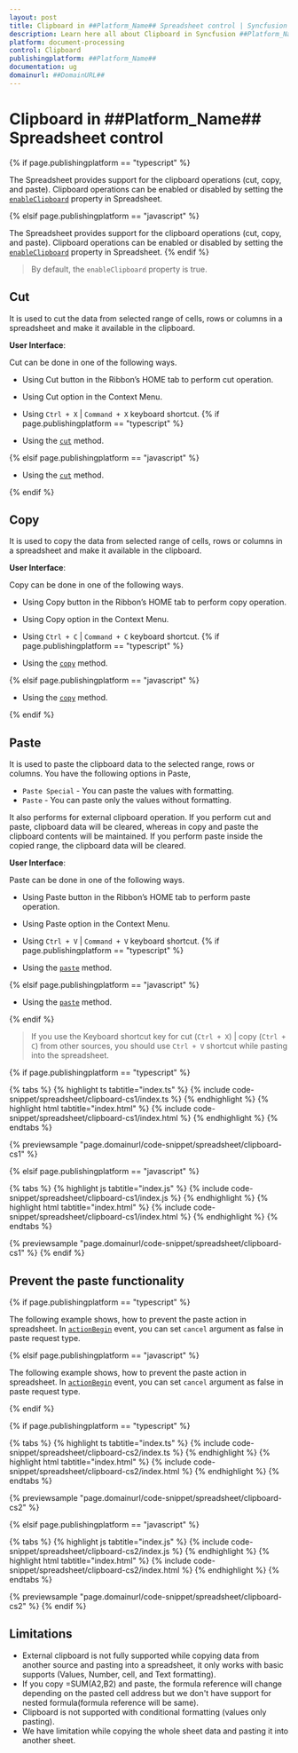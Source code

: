 ```yaml
---
layout: post
title: Clipboard in ##Platform_Name## Spreadsheet control | Syncfusion
description: Learn here all about Clipboard in Syncfusion ##Platform_Name## Spreadsheet control of Syncfusion Essential JS 2 and more.
platform: document-processing
control: Clipboard 
publishingplatform: ##Platform_Name##
documentation: ug
domainurl: ##DomainURL##
---
```


# Clipboard in ##Platform_Name## Spreadsheet control

{% if page.publishingplatform == "typescript" %}

The Spreadsheet provides support for the clipboard operations (cut, copy, and paste). Clipboard operations can be enabled or disabled by setting the [`enableClipboard`](https://ej2.syncfusion.com/documentation/api/spreadsheet/#enableclipboard) property in Spreadsheet.

{% elsif page.publishingplatform == "javascript" %}

The Spreadsheet provides support for the clipboard operations (cut, copy, and paste). Clipboard operations can be enabled or disabled by setting the [`enableClipboard`](https://ej2.syncfusion.com/javascript/documentation/api/spreadsheet/#enableclipboard) property in Spreadsheet.
{% endif %}
 
> By default, the `enableClipboard` property is true.

## Cut

It is used to cut the data from selected range of cells, rows or columns in a spreadsheet and make it available in the clipboard.

**User Interface**:

Cut can be done in one of the following ways.

* Using Cut button in the Ribbon’s HOME tab to perform cut operation.
* Using Cut option in the Context Menu.
* Using `Ctrl + X` | `Command + X` keyboard shortcut.
{% if page.publishingplatform == "typescript" %}

* Using the [`cut`](https://ej2.syncfusion.com/documentation/api/spreadsheet/#cut) method.

{% elsif page.publishingplatform == "javascript" %}

* Using the [`cut`](https://ej2.syncfusion.com/javascript/documentation/api/spreadsheet/#cut) method.

{% endif %}
 
## Copy

It is used to copy the data from selected range of cells, rows or columns in a spreadsheet and make it available in the clipboard.

**User Interface**:

Copy can be done in one of the following ways.

* Using Copy button in the Ribbon’s HOME tab to perform copy operation.
* Using Copy option in the Context Menu.
* Using `Ctrl + C` | `Command + C` keyboard shortcut.
{% if page.publishingplatform == "typescript" %}

* Using the [`copy`](https://ej2.syncfusion.com/documentation/api/spreadsheet/#copy) method.

{% elsif page.publishingplatform == "javascript" %}

* Using the [`copy`](https://ej2.syncfusion.com/javascript/documentation/api/spreadsheet/#copy) method.

{% endif %}

## Paste

It is used to paste the clipboard data to the selected range, rows or columns. You have the following options in Paste,

* `Paste Special` - You can paste the values with formatting.
* `Paste` - You can paste only the values without formatting.

It also performs for external clipboard operation. If you perform cut and paste, clipboard data will be cleared, whereas in copy and paste the clipboard contents will be maintained. If you perform paste inside the copied range, the clipboard data will be cleared.

**User Interface**:

Paste can be done in one of the following ways.

* Using Paste button in the Ribbon’s HOME tab to perform paste operation.
* Using Paste option in the Context Menu.
* Using `Ctrl + V` | `Command + V` keyboard shortcut.
{% if page.publishingplatform == "typescript" %}

* Using the [`paste`](https://ej2.syncfusion.com/documentation/api/spreadsheet/#paste) method.

{% elsif page.publishingplatform == "javascript" %}

* Using the [`paste`](https://ej2.syncfusion.com/javascript/documentation/api/spreadsheet/#paste) method.

{% endif %}

> If you use the Keyboard shortcut key for cut (`Ctrl + X`) | copy (`Ctrl + C`) from other sources, you should use `Ctrl + V` shortcut while pasting into the spreadsheet.

{% if page.publishingplatform == "typescript" %}

 {% tabs %}
{% highlight ts tabtitle="index.ts" %}
{% include code-snippet/spreadsheet/clipboard-cs1/index.ts %}
{% endhighlight %}
{% highlight html tabtitle="index.html" %}
{% include code-snippet/spreadsheet/clipboard-cs1/index.html %}
{% endhighlight %}
{% endtabs %}
        
{% previewsample "page.domainurl/code-snippet/spreadsheet/clipboard-cs1" %}

{% elsif page.publishingplatform == "javascript" %}

{% tabs %}
{% highlight js tabtitle="index.js" %}
{% include code-snippet/spreadsheet/clipboard-cs1/index.js %}
{% endhighlight %}
{% highlight html tabtitle="index.html" %}
{% include code-snippet/spreadsheet/clipboard-cs1/index.html %}
{% endhighlight %}
{% endtabs %}

{% previewsample "page.domainurl/code-snippet/spreadsheet/clipboard-cs1" %}
{% endif %}

## Prevent the paste functionality

{% if page.publishingplatform == "typescript" %}

The following example shows, how to prevent the paste action in spreadsheet. In [`actionBegin`](https://ej2.syncfusion.com/documentation/api/spreadsheet/#actionbegin) event, you can set `cancel` argument as false in paste request type.

{% elsif page.publishingplatform == "javascript" %}

The following example shows, how to prevent the paste action in spreadsheet. In [`actionBegin`](https://ej2.syncfusion.com/javascript/documentation/api/spreadsheet/#actionbegin) event, you can set `cancel` argument as false in paste request type.

{% endif %}

{% if page.publishingplatform == "typescript" %}

 {% tabs %}
{% highlight ts tabtitle="index.ts" %}
{% include code-snippet/spreadsheet/clipboard-cs2/index.ts %}
{% endhighlight %}
{% highlight html tabtitle="index.html" %}
{% include code-snippet/spreadsheet/clipboard-cs2/index.html %}
{% endhighlight %}
{% endtabs %}
        
{% previewsample "page.domainurl/code-snippet/spreadsheet/clipboard-cs2" %}

{% elsif page.publishingplatform == "javascript" %}

{% tabs %}
{% highlight js tabtitle="index.js" %}
{% include code-snippet/spreadsheet/clipboard-cs2/index.js %}
{% endhighlight %}
{% highlight html tabtitle="index.html" %}
{% include code-snippet/spreadsheet/clipboard-cs2/index.html %}
{% endhighlight %}
{% endtabs %}

{% previewsample "page.domainurl/code-snippet/spreadsheet/clipboard-cs2" %}
{% endif %}

## Limitations

* External clipboard is not fully supported while copying data from another source and pasting into a spreadsheet, it only works with basic supports (Values, Number, cell, and Text formatting).
* If you copy =SUM(A2,B2) and paste, the formula reference will change depending on the pasted cell address but we don't have support for nested formula(formula reference will be same).
* Clipboard is not supported with conditional formatting (values only pasting).
* We have limitation while copying the whole sheet data and pasting it into another sheet.